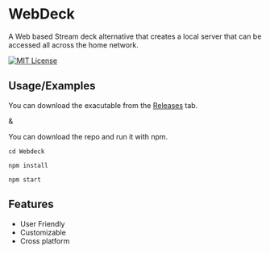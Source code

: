 
# WebDeck

A Web based Stream deck alternative that creates a local server that can be accessed all across the home network.

[![MIT License](https://img.shields.io/badge/License-MIT-green.svg)](https://choosealicense.com/licenses/mit/)


## Usage/Examples

You can download the exacutable from the [Releases](https://github.com/dn1ghtm/Webdeck/releases) tab.

&

You can download the repo and run it with npm.

```npm
cd Webdeck

npm install

npm start
```


## Features

- User Friendly
- Customizable
- Cross platform

